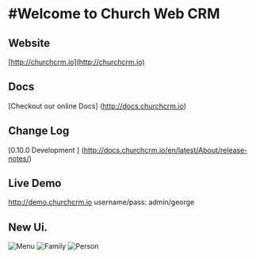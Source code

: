 #Welcome to Church Web CRM
==

## Website

[http://churchcrm.io](http://churchcrm.io)

## Docs

[Checkout our online Docs] (http://docs.churchcrm.io)


##  Change Log

[0.10.0 Development ] (http://docs.churchcrm.io/en/latest/About/release-notes/)

## Live Demo

http://demo.churchcrm.io 
username/pass: admin/george


## New Ui.

![Menu](http://www.churchcrm.io/screenshots/menu.PNG)
![Family](http://www.churchcrm.io/screenshots/family.PNG)
![Person](http://www.churchcrm.io/screenshots/person.PNG)




